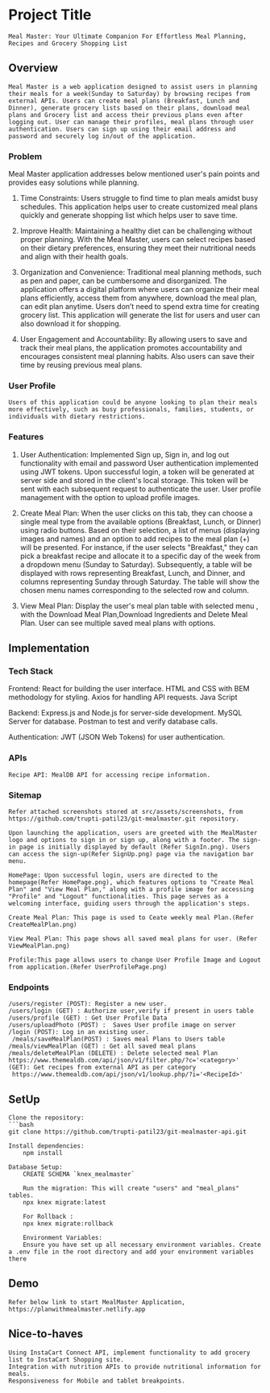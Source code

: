 # Project Title
    Meal Master: Your Ultimate Companion For Effortless Meal Planning, Recipes and Grocery Shopping List

## Overview
    Meal Master is a web application designed to assist users in planning their meals for a week(Sunday to Saturday) by browsing recipes from external APIs. Users can create meal plans (Breakfast, Lunch and Dinner), generate grocery lists based on their plans, download meal plans and Grocery list and access their previous plans even after logging out. User can manage their profiles, meal plans through user authentication. Users can sign up using their email address and password and securely log in/out of the application.

### Problem

Meal Master application addresses below mentioned user's pain points and provides easy solutions while planning.
1. Time Constraints:
    Users struggle to find time to plan meals amidst busy schedules. This application helps user to create customized meal plans quickly and generate shopping list which helps user to save time.

2. Improve Health:
    Maintaining a healthy diet can be challenging without proper planning. With the Meal Master, users can select recipes based on their dietary preferences, ensuring they meet their nutritional needs and align with their health goals.

3. Organization and Convenience:
    Traditional meal planning methods, such as pen and paper, can be cumbersome and disorganized. The application offers a digital platform where users can organize their meal plans efficiently, access them from anywhere, download the meal plan, can edit plan anytime. Users don’t need to spend extra time for creating grocery list. This application will generate the list for users and user can also download it for shopping.

4. User Engagement and Accountability: 
    By allowing users to save and track their meal plans, the application promotes accountability and encourages consistent meal planning habits. Also users can save their time by reusing previous meal plans.

### User Profile

    Users of this application could be anyone looking to plan their meals more effectively, such as busy professionals, families, students, or individuals with dietary restrictions. 

### Features

1.  User Authentication:
        Implemented Sign up, Sign in, and log out functionality with email and password 
        User authentication implemented using JWT tokens. Upon successful login, a token will be generated at server side and stored in the client's local storage. This token will be sent with each subsequent request to authenticate the user.
        User profile management with the option to upload profile images.
      
2.  Create Meal Plan:
        When the user clicks on this tab, they can choose a single meal type from the available options (Breakfast, Lunch, or Dinner) using radio buttons. Based on their selection, a list of menus (displaying images and names) and an option to add recipes to the meal plan (+) will be presented.
        For instance, if the user selects "Breakfast," they can pick a breakfast recipe and allocate it to a specific day of the week from a dropdown menu (Sunday to Saturday). Subsequently, a table will be displayed with rows representing Breakfast, Lunch, and Dinner, and columns representing Sunday through Saturday. The table will show the chosen menu names corresponding to the selected row and column.        

3.  View Meal Plan:
        Display the user's meal plan table with selected menu , with the Download Meal Plan,Download Ingredients and Delete Meal Plan. User can see multiple saved meal plans with options.
        
        
## Implementation
### Tech Stack

Frontend:
    React for building the user interface.
    HTML and CSS with BEM methodology for styling.
    Axios for handling API requests.
    Java Script

Backend:
    Express.js and Node.js for server-side development.
    MySQL Server for database.
    Postman to test and verify database calls.

Authentication:
    JWT (JSON Web Tokens) for user authentication.

### APIs

    Recipe API: MealDB API for accessing recipe information. 
    
### Sitemap

    Refer attached screenshots stored at src/assets/screenshots, from https://github.com/trupti-patil23/git-mealmaster.git repository.
    
    Upon launching the application, users are greeted with the MealMaster logo and options to sign in or sign up, along with a footer. The sign-in page is initially displayed by default (Refer SignIn.png). Users can access the sign-up(Refer SignUp.png) page via the navigation bar menu.

    HomePage: Upon successful login, users are directed to the homepage(Refer HomePage.png), which features options to "Create Meal Plan" and "View Meal Plan," along with a profile image for accessing "Profile" and "Logout" functionalities. This page serves as a welcoming interface, guiding users through the application's steps.

    Create Meal Plan: This page is used to Ceate weekly meal Plan.(Refer CreateMealPlan.png)

    View Meal Plan: This page shows all saved meal plans for user. (Refer ViewMealPlan.png)

    Profile:This page allows users to change User Profile Image and Logout from application.(Refer UserProfilePage.png)

### Endpoints
    /users/register (POST): Register a new user.
    /users/login (GET) : Authorize user,verify if present in users table
    /users/profile (GET) : Get User Profile Data
    /users/uploadPhoto (POST) :  Saves User profile image on server   
    /login (POST): Log in an existing user.
     /meals/saveMealPlan(POST) : Saves meal Plans to Users table
    /meals/viewMealPlan (GET) : Get all saved meal plans
    /meals/deleteMealPlan (DELETE) : Delete selected meal Plan
    https://www.themealdb.com/api/json/v1/filter.php/?c='<category>' (GET): Get recipes from external API as per category
     https://www.themealdb.com/api/json/v1/lookup.php/?i='<RecipeId>'


 ## SetUp

    Clone the repository:
    ```bash
    git clone https://github.com/trupti-patil23/git-mealmaster-api.git

    Install dependencies:
        npm install

    Database Setup:
        CREATE SCHEMA `knex_mealmaster` 

        Run the migration: This will create "users" and "meal_plans" tables.
        npx knex migrate:latest   

        For Rollback :
        npx knex migrate:rollback 

        Environment Variables:
        Ensure you have set up all necessary environment variables. Create a .env file in the root directory and add your environment variables there

## Demo 

    Refer below link to start MealMaster Application,
    https://planwithmealmaster.netlify.app

## Nice-to-haves

    Using InstaCart Connect API, implement functionality to add grocery list to InstaCart Shopping site.    
    Integration with nutrition APIs to provide nutritional information for meals.
    Responsiveness for Mobile and tablet breakpoints.



